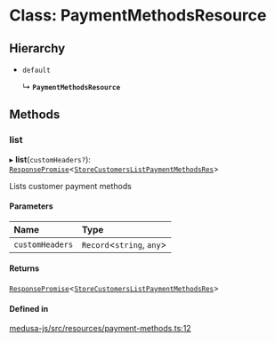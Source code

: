 # Class: PaymentMethodsResource

## Hierarchy

- `default`

  ↳ **`PaymentMethodsResource`**

## Methods

### list

▸ **list**(`customHeaders?`): [`ResponsePromise`](../modules/internal.md#responsepromise)<[`StoreCustomersListPaymentMethodsRes`](../modules/internal-39.md#storecustomerslistpaymentmethodsres)\>

Lists customer payment methods

#### Parameters

| Name | Type |
| :------ | :------ |
| `customHeaders` | `Record`<`string`, `any`\> |

#### Returns

[`ResponsePromise`](../modules/internal.md#responsepromise)<[`StoreCustomersListPaymentMethodsRes`](../modules/internal-39.md#storecustomerslistpaymentmethodsres)\>

#### Defined in

[medusa-js/src/resources/payment-methods.ts:12](https://github.com/pKorsholm/medusa/blob/829d87b84/packages/medusa-js/src/resources/payment-methods.ts#L12)
